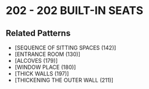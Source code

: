 # 202 - 202 BUILT-IN SEATS

## Related Patterns

- [SEQUENCE OF SITTING SPACES (142)]
- [ENTRANCE ROOM (130)]
- [ALCOVES (179)]
- [WINDOW PLACE (180)]
- [THICK WALLS (197)]
- [THICKENING THE OUTER WALL (211)]

